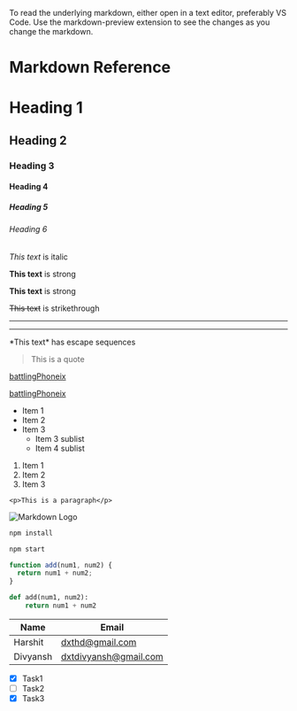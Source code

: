 <p>To read the underlying markdown, either open in a text editor, preferably VS Code. Use the markdown-preview extension to see the changes as you change the markdown.</p>

# Markdown Reference

<!-- Headings -->

# Heading 1

## Heading 2

### Heading 3

#### Heading 4

##### Heading 5

###### Heading 6

<!-- Italics -->

_This text_ is italic

<!-- Strong -->

**This text** is strong

**This text** is strong

<!-- Strikethrough -->

~~This text~~ is strikethrough

 <!-- Horizontal rule -->

---

---

 <!-- Escape Sequences -->

\*This text\* has escape sequences

<!-- Blockquote -->

> This is a quote

<!-- Links -->

[battlingPhoneix](http://www.battlingphoneix.com)

[battlingPhoneix](http://www.battlingphoneix.com "battlingPhoneix")

<!-- Unordered Lists -->

- Item 1
- Item 2
- Item 3
  - Item 3 sublist
  - Item 4 sublist

<!-- Ordered Lists -->

1. Item 1
1. Item 2
1. Item 3

<!-- Inline Code Block -->

`<p>This is a paragraph</p>`

<!-- Image -->

![Markdown Logo](https://markdown-here.com/img/icon256.png)

<!-- Github markdown -->

<!-- Code blocks -->

```bash
npm install

npm start
```

```javascript
function add(num1, num2) {
  return num1 + num2;
}
```

```python
def add(num1, num2):
    return num1 + num2
```

<!-- Tables -->

| Name     | Email                 |
| -------- | --------------------- |
| Harshit  | dxthd@gmail.com       |
| Divyansh | dxtdivyansh@gmail.com |

<!-- Task Lists -->

- [x] Task1
- [ ] Task2
- [x] Task3
